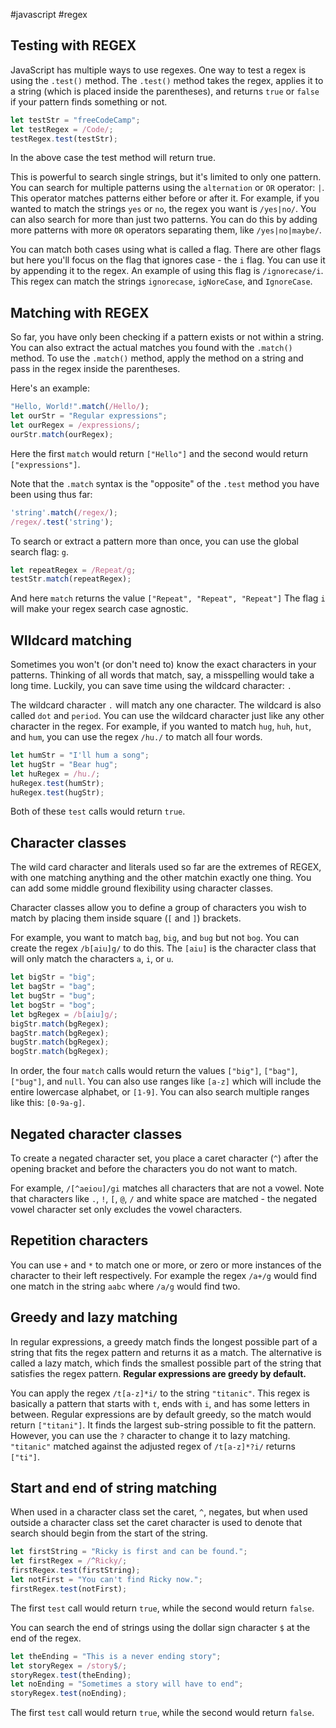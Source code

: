 #javascript #regex 

## Testing with REGEX
JavaScript has multiple ways to use regexes. One way to test a regex is using the `.test()` method. The `.test()` method takes the regex, applies it to a string (which is placed inside the parentheses), and returns `true` or `false` if your pattern finds something or not.
```js
let testStr = "freeCodeCamp";
let testRegex = /Code/;
testRegex.test(testStr);
```

In the above case the test method will return true.

This is powerful to search single strings, but it's limited to only one pattern. You can search for multiple patterns using the `alternation` or `OR` operator: `|`. This operator matches patterns either before or after it. For example, if you wanted to match the strings `yes` or `no`, the regex you want is `/yes|no/`. You can also search for more than just two patterns. You can do this by adding more patterns with more `OR` operators separating them, like `/yes|no|maybe/`.

You can match both cases using what is called a flag. There are other flags but here you'll focus on the flag that ignores case - the `i` flag. You can use it by appending it to the regex. An example of using this flag is `/ignorecase/i`. This regex can match the strings `ignorecase`, `igNoreCase`, and `IgnoreCase`.

## Matching with REGEX
So far, you have only been checking if a pattern exists or not within a string. You can also extract the actual matches you found with the `.match()` method. To use the `.match()` method, apply the method on a string and pass in the regex inside the parentheses.

Here's an example:
```js
"Hello, World!".match(/Hello/);
let ourStr = "Regular expressions";
let ourRegex = /expressions/;
ourStr.match(ourRegex);
```
Here the first `match` would return `["Hello"]` and the second would return `["expressions"]`.

Note that the `.match` syntax is the "opposite" of the `.test` method you have been using thus far:
```js
'string'.match(/regex/);
/regex/.test('string');
```

To search or extract a pattern more than once, you can use the global search flag: `g`.
```js
let repeatRegex = /Repeat/g;
testStr.match(repeatRegex);
```
And here `match` returns the value `["Repeat", "Repeat", "Repeat"]`
The flag `i` will make your regex search case agnostic.

## WIldcard matching
Sometimes you won't (or don't need to) know the exact characters in your patterns. Thinking of all words that match, say, a misspelling would take a long time. Luckily, you can save time using the wildcard character: `.`

The wildcard character `.` will match any one character. The wildcard is also called `dot` and `period`. You can use the wildcard character just like any other character in the regex. For example, if you wanted to match `hug`, `huh`, `hut`, and `hum`, you can use the regex `/hu./` to match all four words.
```js
let humStr = "I'll hum a song";
let hugStr = "Bear hug";
let huRegex = /hu./;
huRegex.test(humStr);
huRegex.test(hugStr);
```
Both of these `test` calls would return `true`.

## Character classes
The wild card character and literals used so far are the extremes of REGEX, with one matching anything and the other matchin exactly one thing. You can add some middle ground flexibility using character classes.

Character classes allow you to define a group of characters you wish to match by placing them inside square (`[` and `]`) brackets.

For example, you want to match `bag`, `big`, and `bug` but not `bog`. You can create the regex `/b[aiu]g/` to do this. The `[aiu]` is the character class that will only match the characters `a`, `i`, or `u`.
```js
let bigStr = "big";
let bagStr = "bag";
let bugStr = "bug";
let bogStr = "bog";
let bgRegex = /b[aiu]g/;
bigStr.match(bgRegex);
bagStr.match(bgRegex);
bugStr.match(bgRegex);
bogStr.match(bgRegex);
```
In order, the four `match` calls would return the values `["big"]`, `["bag"]`, `["bug"]`, and `null`.
You can also use ranges like `[a-z]` which will include the entire lowercase alphabet, or `[1-9]`.
You can also search multiple ranges like this: `[0-9a-g]`.

## Negated character classes
To create a negated character set, you place a caret character (`^`) after the opening bracket and before the characters you do not want to match.

For example, `/[^aeiou]/gi` matches all characters that are not a vowel. Note that characters like `.`, `!`, `[`, `@`, `/` and white space are matched - the negated vowel character set only excludes the vowel characters.

## Repetition characters
You can use `+` and `*` to match one or more, or zero or more instances of the character to their left respectively. For example the regex `/a+/g` would find one match in the string `aabc` where `/a/g` would find two.

## Greedy and lazy matching
In regular expressions, a greedy match finds the longest possible part of a string that fits the regex pattern and returns it as a match. The alternative is called a lazy match, which finds the smallest possible part of the string that satisfies the regex pattern. **Regular expressions are greedy by default.**

You can apply the regex `/t[a-z]*i/` to the string `"titanic"`. This regex is basically a pattern that starts with `t`, ends with `i`, and has some letters in between. Regular expressions are by default greedy, so the match would return `["titani"]`. It finds the largest sub-string possible to fit the pattern. However, you can use the `?` character to change it to lazy matching. `"titanic"` matched against the adjusted regex of `/t[a-z]*?i/` returns `["ti"]`.

## Start and end of string matching
When used in a character class set the caret, `^`, negates, but when used outside a character class set the caret character is used to denote that search should begin from the start of the string.
```js
let firstString = "Ricky is first and can be found.";
let firstRegex = /^Ricky/;
firstRegex.test(firstString);
let notFirst = "You can't find Ricky now.";
firstRegex.test(notFirst);
```
The first `test` call would return `true`, while the second would return `false`.

You can search the end of strings using the dollar sign character `$` at the end of the regex.
```js
let theEnding = "This is a never ending story";
let storyRegex = /story$/;
storyRegex.test(theEnding);
let noEnding = "Sometimes a story will have to end";
storyRegex.test(noEnding);
```
The first `test` call would return `true`, while the second would return `false`.



